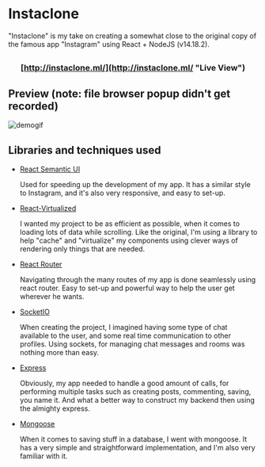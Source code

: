 # Instaclone

"Instaclone" is my take on creating a somewhat close to the original copy of the famous app "Instagram" using React + NodeJS (v14.18.2).

## <h3 align="center">[http://instaclone.ml/](http://instaclone.ml/ "Live View")</h3>

## Preview (note: file browser popup didn't get recorded)

![demogif](ReadmeAssets/demo.gif)

## Libraries and techniques used

- [React Semantic UI](https://react.semantic-ui.com)

  Used for speeding up the development of my app. It has a similar style to Instagram, and it's also very responsive, and easy to set-up.

- [React-Virtualized](https://github.com/bvaughn/react-virtualized)

  I wanted my project to be as efficient as possible, when it comes to loading lots of data while scrolling. Like the original, I'm using a library to help "cache" and "virtualize" my components using clever ways of rendering only things that are needed.

- [React Router](https://reactrouter.com/)

  Navigating through the many routes of my app is done seamlessly using react router. Easy to set-up and powerful way to help the user get wherever he wants.

- [SocketIO](https://socket.io/)

  When creating the project, I imagined having some type of chat available to the user, and some real time communication to other profiles. Using sockets, for managing chat messages and rooms was nothing more than easy.

- [Express](https://expressjs.com/)

  Obviously, my app needed to handle a good amount of calls, for performing multiple tasks such as creating posts, commenting, saving, you name it. And what a better way to construct my backend then using the almighty express.

- [Mongoose](https://mongoosejs.com/)

  When it comes to saving stuff in a database, I went with mongoose. It has a very simple and straightforward implementation, and I'm also very familiar with it. 
